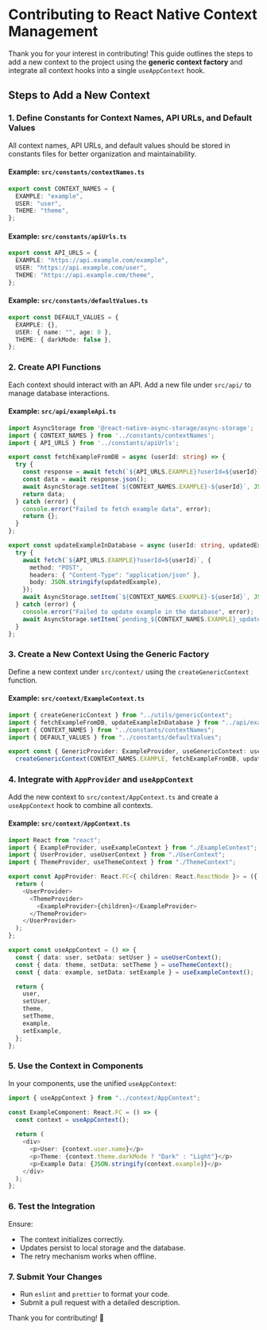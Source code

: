 # Contributing to React Native Context Management

Thank you for your interest in contributing! This guide outlines the steps to add a new context to the project using the **generic context factory** and integrate all context hooks into a single `useAppContext` hook.

## Steps to Add a New Context

### 1. Define Constants for Context Names, API URLs, and Default Values
All context names, API URLs, and default values should be stored in constants files for better organization and maintainability.

#### Example: `src/constants/contextNames.ts`
```typescript
export const CONTEXT_NAMES = {
  EXAMPLE: "example",
  USER: "user",
  THEME: "theme",
};
```

#### Example: `src/constants/apiUrls.ts`
```typescript
export const API_URLS = {
  EXAMPLE: "https://api.example.com/example",
  USER: "https://api.example.com/user",
  THEME: "https://api.example.com/theme",
};
```

#### Example: `src/constants/defaultValues.ts`
```typescript
export const DEFAULT_VALUES = {
  EXAMPLE: {},
  USER: { name: "", age: 0 },
  THEME: { darkMode: false },
};
```

### 2. Create API Functions
Each context should interact with an API. Add a new file under `src/api/` to manage database interactions.

#### Example: `src/api/exampleApi.ts`
```typescript
import AsyncStorage from '@react-native-async-storage/async-storage';
import { CONTEXT_NAMES } from '../constants/contextNames';
import { API_URLS } from '../constants/apiUrls';

export const fetchExampleFromDB = async (userId: string) => {
  try {
    const response = await fetch(`${API_URLS.EXAMPLE}?userId=${userId}`);
    const data = await response.json();
    await AsyncStorage.setItem(`${CONTEXT_NAMES.EXAMPLE}-${userId}`, JSON.stringify(data));
    return data;
  } catch (error) {
    console.error("Failed to fetch example data", error);
    return {};
  }
};

export const updateExampleInDatabase = async (userId: string, updatedExample: any) => {
  try {
    await fetch(`${API_URLS.EXAMPLE}?userId=${userId}`, {
      method: "POST",
      headers: { "Content-Type": "application/json" },
      body: JSON.stringify(updatedExample),
    });
    await AsyncStorage.setItem(`${CONTEXT_NAMES.EXAMPLE}-${userId}`, JSON.stringify(updatedExample));
  } catch (error) {
    console.error("Failed to update example in the database", error);
    await AsyncStorage.setItem(`pending_${CONTEXT_NAMES.EXAMPLE}_update-${userId}`, JSON.stringify(updatedExample));
  }
};
```

### 3. Create a New Context Using the Generic Factory
Define a new context under `src/context/` using the `createGenericContext` function.

#### Example: `src/context/ExampleContext.ts`
```typescript
import { createGenericContext } from "../utils/genericContext";
import { fetchExampleFromDB, updateExampleInDatabase } from "../api/exampleApi";
import { CONTEXT_NAMES } from "../constants/contextNames";
import { DEFAULT_VALUES } from "../constants/defaultValues";

export const { GenericProvider: ExampleProvider, useGenericContext: useExampleContext } =
  createGenericContext(CONTEXT_NAMES.EXAMPLE, fetchExampleFromDB, updateExampleInDatabase, DEFAULT_VALUES.EXAMPLE);
```

### 4. Integrate with `AppProvider` and `useAppContext`
Add the new context to `src/context/AppContext.ts` and create a `useAppContext` hook to combine all contexts.

#### Example: `src/context/AppContext.ts`
```typescript
import React from "react";
import { ExampleProvider, useExampleContext } from "./ExampleContext";
import { UserProvider, useUserContext } from "./UserContext";
import { ThemeProvider, useThemeContext } from "./ThemeContext";

export const AppProvider: React.FC<{ children: React.ReactNode }> = ({ children }) => {
  return (
    <UserProvider>
      <ThemeProvider>
        <ExampleProvider>{children}</ExampleProvider>
      </ThemeProvider>
    </UserProvider>
  );
};

export const useAppContext = () => {
  const { data: user, setData: setUser } = useUserContext();
  const { data: theme, setData: setTheme } = useThemeContext();
  const { data: example, setData: setExample } = useExampleContext();

  return {
    user,
    setUser,
    theme,
    setTheme,
    example,
    setExample,
  };
};
```

### 5. Use the Context in Components
In your components, use the unified `useAppContext`:
```typescript
import { useAppContext } from "../context/AppContext";

const ExampleComponent: React.FC = () => {
  const context = useAppContext();
  
  return (
    <div>
      <p>User: {context.user.name}</p>
      <p>Theme: {context.theme.darkMode ? "Dark" : "Light"}</p>
      <p>Example Data: {JSON.stringify(context.example)}</p>
    </div>
  );
};
```

### 6. Test the Integration
Ensure:
- The context initializes correctly.
- Updates persist to local storage and the database.
- The retry mechanism works when offline.

### 7. Submit Your Changes
- Run `eslint` and `prettier` to format your code.
- Submit a pull request with a detailed description.

Thank you for contributing! 🎉
